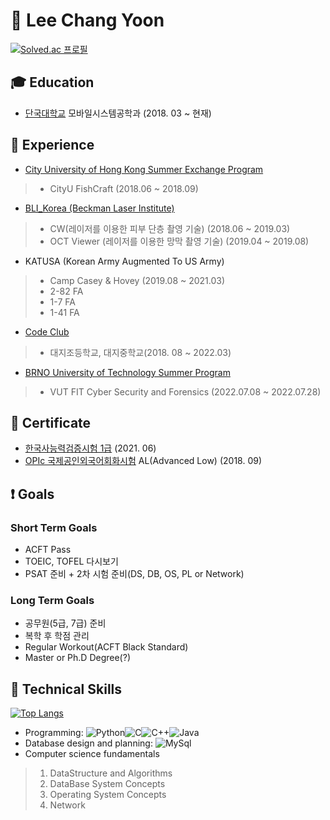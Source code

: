 # :eyes: Lee Chang Yoon

[![Solved.ac 프로필](http://mazassumnida.wtf/api/v2/generate_badge?boj=joker0405)](https://solved.ac/joker0405)

## :mortar_board: Education

- [단국대학교](https://dankook.ac.kr/)  모바일시스템공학과 (2018. 03 ~ 현재) 


## :office: Experience

- [City University of Hong Kong Summer Exchange Program](https://github.com/tony2037/CityU_FishCraft)
> - CityU FishCraft (2018.06 ~ 2018.09)

- [BLI_Korea (Beckman Laser Institute)](https://www.dankook.ac.kr/web/ins33)
> - CW(레이저를 이용한 피부 단층 촬영 기술) (2018.06 ~ 2019.03)
> - OCT Viewer (레이저를 이용한 망막 촬영 기술)  (2019.04 ~ 2019.08)

- KATUSA (Korean Army Augmented To US Army)
> - Camp Casey & Hovey (2019.08 ~ 2021.03)
> - 2-82 FA
> - 1-7 FA
> - 1-41 FA

- [Code Club](https://codeclub.org/en/)
> - 대지조등학교, 대지중학교(2018. 08 ~ 2022.03)

- [BRNO University of Technology Summer Program](https://github.com/LeeChangYoon/Cyber-Security-and-Forencis)
> - VUT FIT Cyber Security and Forensics (2022.07.08 ~ 2022.07.28)


## :page_facing_up: Certificate

- [한국사능력검증시험 1급](http://www.historyexam.go.kr/main/mainPage.do?netfunnel_key=9F5D4BE9E77F75893F3B76CEA24612C6475080EB264B4AC94C1F1256E020A9FA6DAA4897721A56495842B3C195CE1AF496FAA19A02F68D311306916EE245D1D85186A0AC3058C5455A8880A050846BAABB781E7311EA045B99D06700794B6486C9432C1EAC87FD6972FDD7A1CBE08AF42C302C30) (2021. 06)
- [OPIc 국제공인외국어회화시험](https://www.opic.or.kr/opics/jsp/senior/index.jsp) AL(Advanced Low) (2018. 09)



## :exclamation: Goals

### Short Term Goals
- ACFT Pass
- TOEIC, TOFEL 다시보기
- PSAT 준비 + 2차 시험 준비(DS, DB, OS, PL or Network)

### Long Term Goals
- 공무원(5급, 7급) 준비
- 복학 후 학점 관리
- Regular Workout(ACFT Black Standard)
- Master or Ph.D Degree(?)


## :wrench: Technical Skills

[![Top Langs](https://github-readme-stats.vercel.app/api/top-langs/?username=LeeChangYoon&langs_count=8)](https://github.com/anuraghazra/github-readme-stats)

* Programming: ![Python](https://img.shields.io/badge/Python-brightgreen)![C](https://img.shields.io/badge/C-red)![C++](https://img.shields.io/badge/C++-black)![Java](https://img.shields.io/badge/Java-orange)
* Database design and planning: ![MySql](https://img.shields.io/badge/MySql-333)
* Computer science fundamentals
> 1. DataStructure and Algorithms
> 2. DataBase System Concepts
> 3. Operating System Concepts
> 4. Network

